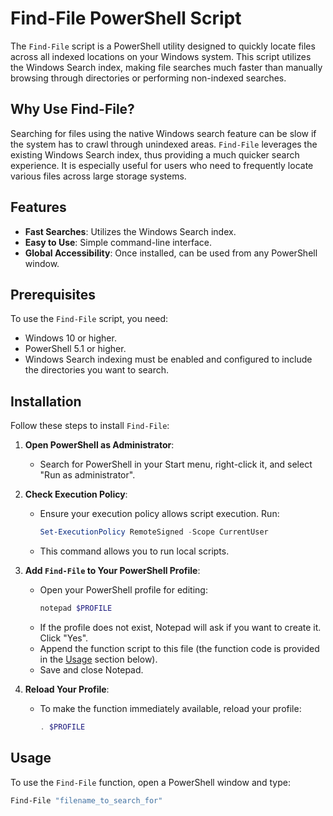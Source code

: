 # Find-File PowerShell Script

The `Find-File` script is a PowerShell utility designed to quickly locate files across all indexed locations on your Windows system. This script utilizes the Windows Search index, making file searches much faster than manually browsing through directories or performing non-indexed searches.

## Why Use Find-File?

Searching for files using the native Windows search feature can be slow if the system has to crawl through unindexed areas. `Find-File` leverages the existing Windows Search index, thus providing a much quicker search experience. It is especially useful for users who need to frequently locate various files across large storage systems.

## Features

- **Fast Searches**: Utilizes the Windows Search index.
- **Easy to Use**: Simple command-line interface.
- **Global Accessibility**: Once installed, can be used from any PowerShell window.

## Prerequisites

To use the `Find-File` script, you need:
- Windows 10 or higher.
- PowerShell 5.1 or higher.
- Windows Search indexing must be enabled and configured to include the directories you want to search.

## Installation

Follow these steps to install `Find-File`:

1. **Open PowerShell as Administrator**:
   - Search for PowerShell in your Start menu, right-click it, and select "Run as administrator".

2. **Check Execution Policy**:
   - Ensure your execution policy allows script execution. Run:
     ```powershell
     Set-ExecutionPolicy RemoteSigned -Scope CurrentUser
     ```
   - This command allows you to run local scripts.

3. **Add `Find-File` to Your PowerShell Profile**:
   - Open your PowerShell profile for editing:
     ```powershell
     notepad $PROFILE
     ```
   - If the profile does not exist, Notepad will ask if you want to create it. Click "Yes".
   - Append the function script to this file (the function code is provided in the [Usage](#usage) section below).
   - Save and close Notepad.

4. **Reload Your Profile**:
   - To make the function immediately available, reload your profile:
     ```powershell
     . $PROFILE
     ```

## Usage

To use the `Find-File` function, open a PowerShell window and type:

```powershell
Find-File "filename_to_search_for"
